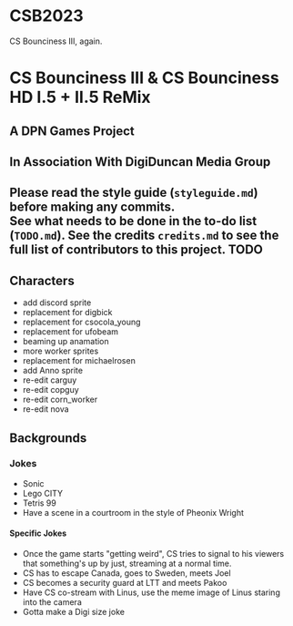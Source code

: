 # CSB2023
CS Bounciness III, again.
# CS Bounciness III & CS Bounciness HD I.5 + II.5 ReMix

## A **DPN Games** Project
## In Association With **DigiDuncan Media Group**

Please read the **style guide** (`styleguide.md`) before making any commits.  
See what needs to be done in the **to-do list** (`TODO.md`).
See the **credits** `credits.md` to see the full list of contributors to this project.
TODO
------
Characters
---
* add discord sprite
* replacement for digbick
* replacement for csocola_young
* replacement for ufobeam
* beaming up anamation
* more worker sprites
* replacement for michaelrosen
* add Anno sprite
* re-edit carguy
* re-edit copguy
* re-edit corn_worker
* re-edit nova

Backgrounds
---



### Jokes
* Sonic
* Lego CITY
* Tetris 99
* Have a scene in a courtroom in the style of Pheonix Wright
#### Specific Jokes
* Once the game starts "getting weird", CS tries to signal to his viewers that something's up by just, streaming at a normal time.
* CS has to escape Canada, goes to Sweden, meets Joel
* CS becomes a security guard at LTT and meets Pakoo
* Have CS co-stream with Linus, use the meme image of Linus staring into the camera
* Gotta make a Digi size joke